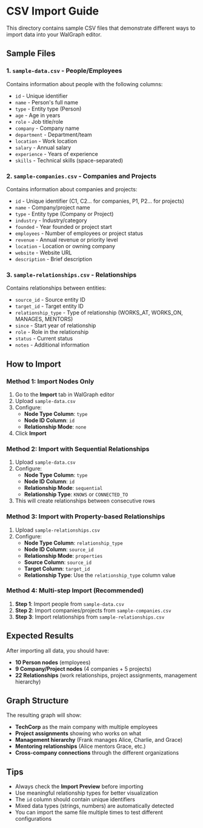 # CSV Import Guide

This directory contains sample CSV files that demonstrate different ways to import data into your WalGraph editor.

## Sample Files

### 1. `sample-data.csv` - People/Employees
Contains information about people with the following columns:
- `id` - Unique identifier
- `name` - Person's full name
- `type` - Entity type (Person)
- `age` - Age in years
- `role` - Job title/role
- `company` - Company name
- `department` - Department/team
- `location` - Work location
- `salary` - Annual salary
- `experience` - Years of experience
- `skills` - Technical skills (space-separated)

### 2. `sample-companies.csv` - Companies and Projects
Contains information about companies and projects:
- `id` - Unique identifier (C1, C2... for companies, P1, P2... for projects)
- `name` - Company/project name
- `type` - Entity type (Company or Project)
- `industry` - Industry/category
- `founded` - Year founded or project start
- `employees` - Number of employees or project status
- `revenue` - Annual revenue or priority level
- `location` - Location or owning company
- `website` - Website URL
- `description` - Brief description

### 3. `sample-relationships.csv` - Relationships
Contains relationships between entities:
- `source_id` - Source entity ID
- `target_id` - Target entity ID
- `relationship_type` - Type of relationship (WORKS_AT, WORKS_ON, MANAGES, MENTORS)
- `since` - Start year of relationship
- `role` - Role in the relationship
- `status` - Current status
- `notes` - Additional information

## How to Import

### Method 1: Import Nodes Only
1. Go to the **Import** tab in WalGraph editor
2. Upload `sample-data.csv`
3. Configure:
   - **Node Type Column**: `type`
   - **Node ID Column**: `id`
   - **Relationship Mode**: `none`
4. Click **Import**

### Method 2: Import with Sequential Relationships
1. Upload `sample-data.csv`
2. Configure:
   - **Node Type Column**: `type`
   - **Node ID Column**: `id`
   - **Relationship Mode**: `sequential`
   - **Relationship Type**: `KNOWS` or `CONNECTED_TO`
3. This will create relationships between consecutive rows

### Method 3: Import with Property-based Relationships
1. Upload `sample-relationships.csv`
2. Configure:
   - **Node Type Column**: `relationship_type`
   - **Node ID Column**: `source_id`
   - **Relationship Mode**: `properties`
   - **Source Column**: `source_id`
   - **Target Column**: `target_id`
   - **Relationship Type**: Use the `relationship_type` column value

### Method 4: Multi-step Import (Recommended)
1. **Step 1**: Import people from `sample-data.csv`
2. **Step 2**: Import companies/projects from `sample-companies.csv`
3. **Step 3**: Import relationships from `sample-relationships.csv`

## Expected Results

After importing all data, you should have:
- **10 Person nodes** (employees)
- **9 Company/Project nodes** (4 companies + 5 projects)
- **22 Relationships** (work relationships, project assignments, management hierarchy)

## Graph Structure

The resulting graph will show:
- **TechCorp** as the main company with multiple employees
- **Project assignments** showing who works on what
- **Management hierarchy** (Frank manages Alice, Charlie, and Grace)
- **Mentoring relationships** (Alice mentors Grace, etc.)
- **Cross-company connections** through the different organizations

## Tips

- Always check the **Import Preview** before importing
- Use meaningful relationship types for better visualization
- The `id` column should contain unique identifiers
- Mixed data types (strings, numbers) are automatically detected
- You can import the same file multiple times to test different configurations 
